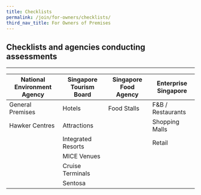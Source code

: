 ```yaml
---
title: Checklists
permalink: /join/for-owners/checklists/
third_nav_title: For Owners of Premises
---
```


## Checklists and agencies conducting assessments

---

| National Environment Agency | Singapore Tourism Board | Singapore Food Agency | Enterprise Singapore |
|-----------------------------|-------------------------|-----------------------|----------------------|
| General Premises            | Hotels                  | Food Stalls           | F&B / Restaurants    |
| Hawker Centres              | Attractions             |                       | Shopping Malls       |
|                             | Integrated Resorts      |                       | Retail               |
|                             | MICE Venues             |                       |                      |
|                             | Cruise Terminals        |                       |                      |
|                             | Sentosa                 |                       |                      |
